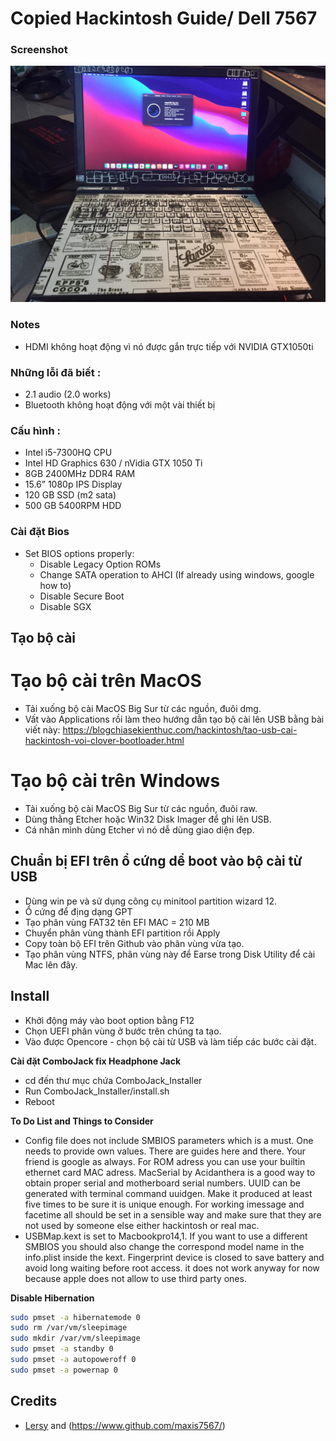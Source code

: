 # Copied Hackintosh Guide/ Dell 7567

### Screenshot
![macOS Big Sur](./fix_audio_jack/Photo.jpg)


### Notes
 - HDMI không hoạt động vì nó được gắn trực tiếp với NVIDIA GTX1050ti

### Những lỗi đã biết :
 - 2.1 audio (2.0 works)
 - Bluetooth không hoạt động với một vài thiết bị

### Cấu hình :
 - Intel i5-7300HQ CPU
 - Intel HD Graphics 630 / nVidia GTX 1050 Ti
 - 8GB 2400MHz DDR4 RAM
 - 15.6” 1080p IPS Display
 - 120 GB SSD (m2 sata)
 - 500 GB 5400RPM HDD

### Cài đặt Bios
 - Set BIOS options properly:
   - Disable Legacy Option ROMs
   - Change SATA operation to AHCI (If already using windows, google how to)
   - Disable Secure Boot
   - Disable SGX

## Tạo bộ cài

# Tạo bộ cài trên MacOS

- Tải xuống bộ cài MacOS Big Sur từ các nguồn, đuôi dmg.
- Vất vào Applications rồi làm theo hướng dẫn tạo bộ cài lên USB bằng bài viết này:
https://blogchiasekienthuc.com/hackintosh/tao-usb-cai-hackintosh-voi-clover-bootloader.html


# Tạo bộ cài trên Windows

- Tải xuống bộ cài MacOS Big Sur từ các nguồn, đuôi raw.
- Dùng thằng Etcher hoặc Win32 Disk Imager để ghi lên USB.
- Cá nhân mình dùng Etcher vì nó dễ dùng giao diện đẹp.



## Chuẩn bị EFI trên ổ cứng dể boot vào bộ cài từ USB

- Dùng win pe và sử dụng công cụ minitool partition wizard 12.
- Ổ cứng để địng dạng GPT
- Tạo phân vùng FAT32 tên EFI MAC = 210 MB
- Chuyển phân vùng thành EFI partition rồi Apply
- Copy toàn bộ EFI trên Github vào phân vùng vừa tạo.
- Tạo phân vùng NTFS, phân vùng này để Earse trong Disk Utility để cài Mac lên đây.

  
## Install

- Khởi động máy vào boot option bằng F12
- Chọn UEFI phân vùng ở bước trên chúng ta tạo.
- Vào được Opencore - chọn bộ cài từ USB và làm tiếp các bước cài đặt.


**Cài đặt ComboJack fix Headphone Jack**
  - cd đến thư mục chứa ComboJack_Installer
  - Run ComboJack_Installer/install.sh
  - Reboot  
  
  
**To Do List and Things to Consider**
- Config file does not include SMBIOS parameters which is a must. One needs to provide own values. There are guides here and there. Your friend is google as always. For ROM adress you can use your builtin ethernet card MAC adress. MacSerial by Acidanthera is a good way to obtain proper serial and motherboard serial numbers. UUID can be generated with terminal command uuidgen. Make it produced at least five times to be sure it is unique enough. For working imessage and facetime all should be set in a sensible way and make sure that they are not used by someone else either hackintosh or real mac.
- USBMap.kext is set to Macbookpro14,1. If you want to use a different SMBIOS you should also change the correspond model name in the info.plist inside the kext. Fingerprint device is closed to save battery and avoid long waiting before root access. it does not work anyway for now because apple does not allow to use third party ones.

**Disable Hibernation**
```bash
sudo pmset -a hibernatemode 0
sudo rm /var/vm/sleepimage
sudo mkdir /var/vm/sleepimage
sudo pmset -a standby 0
sudo pmset -a autopoweroff 0
sudo pmset -a powernap 0
```

## Credits
 - [Lersy](https://github.com/lersy) and (https://www.github.com/maxis7567/)

